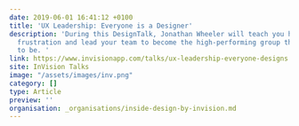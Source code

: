 ```yaml
---
date: 2019-06-01 16:41:12 +0100
title: 'UX Leadership: Everyone is a Designer'
description: 'During this DesignTalk, Jonathan Wheeler will teach you how to move beyond
  frustration and lead your team to become the high-performing group they’re meant
  to be. '
link: https://www.invisionapp.com/talks/ux-leadership-everyone-designs
site: InVision Talks
image: "/assets/images/inv.png"
category: []
type: Article
preview: ''
organisation: _organisations/inside-design-by-invision.md
---
```

